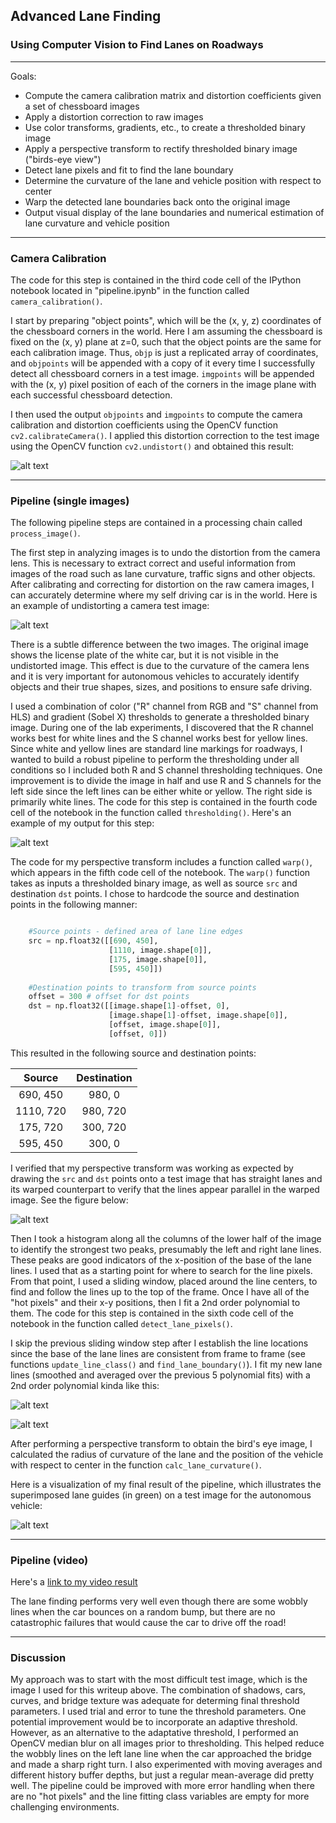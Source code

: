 ## Advanced Lane Finding

### Using Computer Vision to Find Lanes on Roadways

---

Goals:

* Compute the camera calibration matrix and distortion coefficients given a set of chessboard images
* Apply a distortion correction to raw images
* Use color transforms, gradients, etc., to create a thresholded binary image
* Apply a perspective transform to rectify thresholded binary image ("birds-eye view")
* Detect lane pixels and fit to find the lane boundary
* Determine the curvature of the lane and vehicle position with respect to center
* Warp the detected lane boundaries back onto the original image
* Output visual display of the lane boundaries and numerical estimation of lane curvature and vehicle position

[//]: # (Image References)
[image01]: ./output_images/undistorted_cal.jpg "Undistorted Cal"
[image02]: ./output_images/undistorted.jpg "Undistorted"
[image03]: ./output_images/thresholded.jpg "Thresholded"
[image04]: ./output_images/warped_straight_lines.jpg "Warp Example"
[image05]: ./output_images/color_lines_fit.jpg "Lines Fit Visual"
[image06]: ./output_images/color_lanes_fit.jpg "Lanes & Lines Fit Visual"
[image07]: ./output_images/color_lane_area.jpg "Output"
[video01]: ./output_video.mp4 "Video"

---

### Camera Calibration

The code for this step is contained in the third code cell of the IPython notebook located in "pipeline.ipynb" in the function called `camera_calibration()`. 

I start by preparing "object points", which will be the (x, y, z) coordinates of the chessboard corners in the world. Here I am assuming the chessboard is fixed on the (x, y) plane at z=0, such that the object points are the same for each calibration image. Thus, `objp` is just a replicated array of coordinates, and `objpoints` will be appended with a copy of it every time I successfully detect all chessboard corners in a test image. `imgpoints` will be appended with the (x, y) pixel position of each of the corners in the image plane with each successful chessboard detection. 

I then used the output `objpoints` and `imgpoints` to compute the camera calibration and distortion coefficients using the OpenCV function `cv2.calibrateCamera()`. I applied this distortion correction to the test image using the OpenCV function `cv2.undistort()` and obtained this result:

![alt text][image01]

---

### Pipeline (single images)

The following pipeline steps are contained in a processing chain called `process_image()`.

The first step in analyzing images is to undo the distortion from the camera lens. This is necessary to extract
correct and useful information from images of the road such as lane curvature, traffic signs and other objects.
After calibrating and correcting for distortion on the raw camera images, I can accurately determine where my
self driving car is in the world. Here is an example of undistorting a camera test image:

![alt text][image02]

There is a subtle difference between the two images.  The original image shows the license plate of the white car, but it is not visible in the undistorted image.  This effect is due to the curvature of the camera lens and it is very important for autonomous vehicles to accurately identify objects and their true shapes, sizes, and positions to ensure safe driving.

I used a combination of color ("R" channel from RGB and "S" channel from HLS) and gradient (Sobel X) thresholds to generate a thresholded binary image.  During one of the lab experiments, I discovered that the R channel works best for white lines and the S channel works best for yellow lines.  Since white and yellow lines are standard line markings for roadways, I wanted to build a robust pipeline to perform the thresholding under all conditions so I included both R and S channel thresholding techniques.  One improvement is to divide the image in half and use R and S channels for the left side since the left lines can be either white or yellow.  The right side is primarily white lines. The code for this step is contained in the fourth code cell of the notebook in the function called `thresholding()`.   Here's an example of my output for this step:

![alt text][image03]


The code for my perspective transform includes a function called `warp()`, which appears in the fifth code cell of the  notebook.  The `warp()` function takes as inputs a thresholded binary image, as well as source `src` and destination `dst` points.  I chose to hardcode the source and destination points in the following manner:

```python

    #Source points - defined area of lane line edges
    src = np.float32([[690, 450], 
                      [1110, image.shape[0]], 
                      [175, image.shape[0]], 
                      [595, 450]])
    
    #Destination points to transform from source points
    offset = 300 # offset for dst points
    dst = np.float32([[image.shape[1]-offset, 0], 
                      [image.shape[1]-offset, image.shape[0]],
                      [offset, image.shape[0]], 
                      [offset, 0]]) 
```

This resulted in the following source and destination points:

| Source     | Destination  | 
|:----------:|:------------:| 
| 690, 450   | 980, 0       | 
| 1110, 720  | 980, 720     |
| 175, 720   | 300, 720     |
| 595, 450   | 300, 0       |

I verified that my perspective transform was working as expected by drawing the `src` and `dst` points onto a test image that has straight lanes and its warped counterpart to verify that the lines appear parallel in the warped image.  See the figure below:

![alt text][image04]


Then I took a histogram along all the columns of the lower half of the image to identify the strongest two peaks, presumably the left and right lane lines.  These peaks are good indicators of the x-position of the base of the lane lines. I used that as a starting point for where to search for the line pixels. From that point, I used a sliding window, placed around the line centers, to find and follow the lines up to the top of the frame.  Once I have all of the "hot pixels" and their x-y positions, then I fit a 2nd order polynomial to them. The code for this step is contained in the sixth code cell of the notebook in the function called `detect_lane_pixels()`.

I skip the previous sliding window step after I establish the line locations since the base of the lane lines are consistent from frame to frame (see functions `update_line_class()` and `find_lane_boundary()`). I fit my new lane lines (smoothed and averaged over the previous 5 polynomial fits) with a 2nd order polynomial kinda like this: 

![alt text][image05]

![alt text][image06]


After performing a perspective transform to obtain the bird's eye image, I calculated the radius of curvature of the lane and the position of the vehicle with respect to center in the function `calc_lane_curvature()`.      


Here is a visualization of my final result of the pipeline, which illustrates the superimposed lane guides (in green) on a test image for the autonomous vehicle:

![alt text][image07]


---

### Pipeline (video)

Here's a [link to my video result](https://github.com/bkaewell/self-driving-car/blob/master/P4-advanced-finding-lanes/output_video.mp4)

The lane finding performs very well even though there are some wobbly lines when the car bounces on a random bump, but there are no catastrophic failures that would cause the car to drive off the road!

---

### Discussion

My approach was to start with the most difficult test image, which is the image I used for this writeup above.  The combination of shadows, cars, curves, and bridge texture was adequate for determing final threshold parameters. I used trial and error to tune the threshold parameters.  One potential improvement would be to incorporate an adaptive threshold.  However, as an alternative to the adaptative threshold, I performed an OpenCV median blur on all images prior to thresholding.  This helped reduce the wobbly lines on the left lane line when the car approached the bridge and made a sharp right turn. I also experimented with moving averages and different history buffer depths, but just a regular mean-average did pretty well.  The pipeline could be improved with more error handling when there are no "hot pixels" and the line fitting class variables are empty for more challenging environments.
